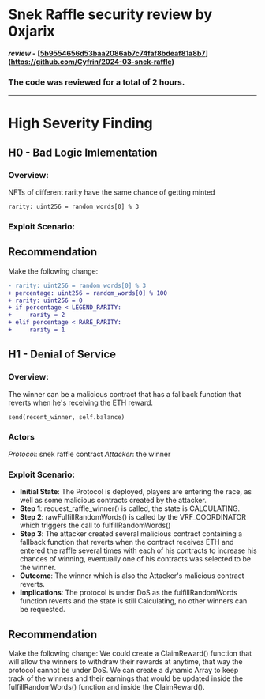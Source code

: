 # Snek Raffle security review by 0xjarix

*********************review -********************* **[[5b9554656d53baa2086ab7c74faf8bdeaf81a8b7](https://github.com/Cyfrin/2024-03-snek-raffle)](https://github.com/Cyfrin/2024-03-snek-raffle)**

### The code was reviewed for a total of 2 hours.
---

# High Severity Finding
## H0 - Bad Logic Imlementation

### Overview:
NFTs of different rarity have the same chance of getting minted
```vyper
rarity: uint256 = random_words[0] % 3
```

### Exploit Scenario:


## Recommendation

Make the following change:

```diff
- rarity: uint256 = random_words[0] % 3
+ percentage: uint256 = random_words[0] % 100
+ rarity: uint256 = 0
+ if percentage < LEGEND_RARITY:
+     rarity = 2
+ elif percentage < RARE_RARITY:
+     rarity = 1
```

## H1 - Denial of Service

### Overview:
The winner can be a malicious contract that has a fallback function that reverts when he's receiving the ETH reward.
```vyper
send(recent_winner, self.balance)
```

### Actors
*Protocol*: snek raffle contract
*Attacker*: the winner

### Exploit Scenario:
- **Initial State**: The Protocol is deployed, players are entering the race, as well as some malicious contracts created by the attacker.
- **Step 1**: request_raffle_winner() is called, the state is CALCULATING.
- **Step 2**: rawFulfillRandomWords() is called by the VRF_COORDINATOR which triggers the call to fulfillRandomWords()
- **Step 3**: The attacker created several malicious contract containing a fallback function that reverts when the contract receives ETH and entered the raffle several times with each of his contracts to increase his chances of winning, eventually one of his contracts was selected to be the winner.
- **Outcome**: The winner which is also the Attacker's malicious contract reverts.
- **Implications**: The protocol is under DoS as the fulfillRandomWords function reverts and the state is still Calculating, no other winners can be requested.


## Recommendation
Make the following change:
We could create a ClaimReward() function that will allow the winners to withdraw their rewards at anytime, that way the protocol cannot be under DoS. We can create a dynamic Array to keep track of the winners and their earnings that would be updated inside the fulfillRandomWords() function and inside the ClaimReward().
